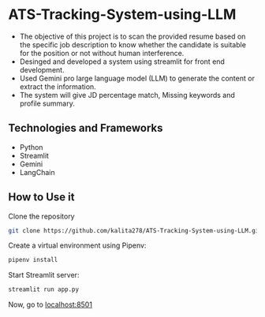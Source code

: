 # ATS-Tracking-System-using-LLM

- The objective of this project is to scan the provided resume based on the specific job description to know whether the candidate is suitable for the position or not without human interference.
- Desinged and developed a system using streamlit for front end development.
- Used Gemini pro large language model (LLM) to generate the content or extract the information.
- The system will give JD percentage match, Missing keywords and profile summary.



## Technologies and Frameworks

- Python
- Streamlit
- Gemini
- LangChain

## How to Use it
Clone the repository

```bash
git clone https://github.com/kalita278/ATS-Tracking-System-using-LLM.git
```

Create a virtual environment using Pipenv:

```bash
pipenv install
```

Start Streamlit server:
```bash
streamlit run app.py 
```

Now, go to [localhost:8501](http://localhost:8501/)

